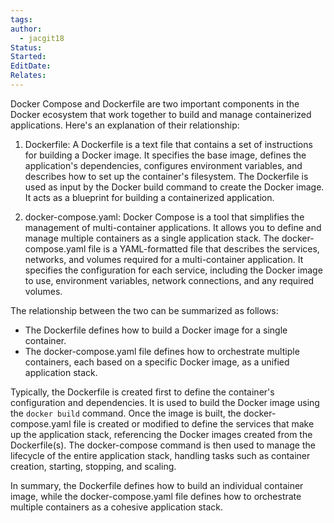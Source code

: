```yaml
---
tags: 
author:
  - jacgit18
Status: 
Started: 
EditDate: 
Relates:
---
```

Docker Compose and Dockerfile are two important components in the Docker ecosystem that work together to build and manage containerized applications. Here's an explanation of their relationship:  
  
1. Dockerfile: A Dockerfile is a text file that contains a set of instructions for building a Docker image. It specifies the base image, defines the application's dependencies, configures environment variables, and describes how to set up the container's filesystem. The Dockerfile is used as input by the Docker build command to create the Docker image. It acts as a blueprint for building a containerized application.  
  
2. docker-compose.yaml: Docker Compose is a tool that simplifies the management of multi-container applications. It allows you to define and manage multiple containers as a single application stack. The docker-compose.yaml file is a YAML-formatted file that describes the services, networks, and volumes required for a multi-container application. It specifies the configuration for each service, including the Docker image to use, environment variables, network connections, and any required volumes.  
  
The relationship between the two can be summarized as follows:  
  
- The Dockerfile defines how to build a Docker image for a single container.  
- The docker-compose.yaml file defines how to orchestrate multiple containers, each based on a specific Docker image, as a unified application stack.  
  
Typically, the Dockerfile is created first to define the container's configuration and dependencies. It is used to build the Docker image using the `docker build` command. Once the image is built, the docker-compose.yaml file is created or modified to define the services that make up the application stack, referencing the Docker images created from the Dockerfile(s). The docker-compose command is then used to manage the lifecycle of the entire application stack, handling tasks such as container creation, starting, stopping, and scaling.  
  
In summary, the Dockerfile defines how to build an individual container image, while the docker-compose.yaml file defines how to orchestrate multiple containers as a cohesive application stack.
